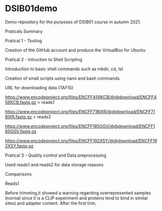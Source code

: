 # DSIB01demo
Demo repository for the purposes of DSIB01 course in autumn 2021.

Praticals Summary

Pratical 1 - Tooling

Creation of the GitHub account and produce the VirtualBox for Ubuntu

Pratical 2 - Intruction to Shell Scripting

Introduction to basic shell commands such as mkdir, cd, lst

Creation of small scripts using nano and bash commands

URL for downloading data (TAF15)

https://www.encodeproject.org/files/ENCFF456KCB/@@download/ENCFF456KCB.fastq.gz > reads1

https://www.encodeproject.org/files/ENCFF718IXR/@@download/ENCFF718IXR.fastq.gz > reads2

https://www.encodeproject.org/files/ENCFF185GGV/@@download/ENCFF185GGV.fastq.gz

https://www.encodeproject.org/files/ENCFF192XSY/@@download/ENCFF192XSY.fastq.gz


Pratical 3 - Quality control and Data preprocessing

Used reads1 and reads2 for data storage reasons

Comparisons

Reads1

Before trimming,it showed a warning regarding overrepresented samples (normal since it is a CLIP experiment and proteins tend to bind in similar sites) and adapter content. After the first trim,
